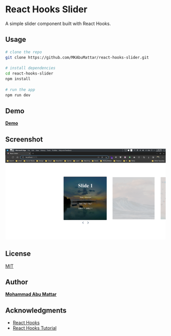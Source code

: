 # React Hooks Slider

A simple slider component built with React Hooks.

## Usage

```bash
# clone the repo
git clone https://github.com/MKAbuMattar/react-hooks-slider.git

# install dependencies
cd react-hooks-slider
npm install

# run the app
npm run dev
```

## Demo

[**Demo**](https://react-hooks-slider.vercel.app/)

## Screenshot

![Screenshot](./screenshot.png)

## License

[MIT](./LICENSE)

## Author

[**Mohammad Abu Mattar**](https://mkabumattar.github.io)

## Acknowledgments

- [React Hooks](https://reactjs.org/docs/hooks-intro.html)
- [React Hooks Tutorial](https://www.youtube.com/watch?v=dpw9EHDh2bM)
